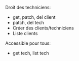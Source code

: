 Droit des techniciens:

- get, patch, del client
- patch, del tech
- Créer des clients/techniciens
- Liste clients

Accessible pour tous:

- get tech, list tech
